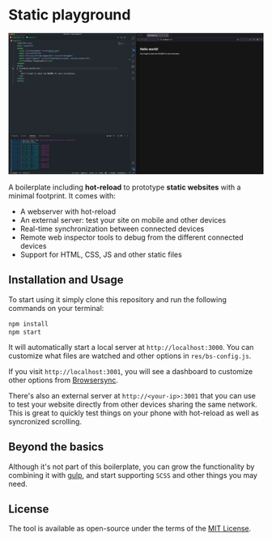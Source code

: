 # Static playground

<img src="./res/preview.gif" alt="Preview of the playground" width="1280">

A boilerplate including **hot-reload** to prototype **static websites** with a minimal footprint. It comes with:

- A webserver with hot-reload
- An external server: test your site on mobile and other devices
- Real-time synchronization between connected devices
- Remote web inspector tools to debug from the different connected devices
- Support for HTML, CSS, JS and other static files

## Installation and Usage

To start using it simply clone this repository and run the following commands on your terminal:

```
npm install
npm start
```

It will automatically start a local server at `http://localhost:3000`. You can customize what files are watched and other options in `res/bs-config.js`.

If you visit `http://localhost:3001`, you will see a dashboard to customize other options from [Browsersync](https://browsersync.io).

There's also an external server at `http://<your-ip>:3001` that you can use to test your website directly from other devices sharing the same network. This is great to quickly test things on your phone with hot-reload as well as syncronized scrolling.

## Beyond the basics

Although it's not part of this boilerplate, you can grow the functionality by combining it with [gulp](https://browsersync.io/docs/gulp), and start supporting `SCSS` and other things you may need.

## License

The tool is available as open-source under the terms of the [MIT License](http://opensource.org/licenses/MIT).
